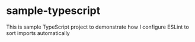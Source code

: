 # sample-typescript
This is sample TypeScript project to demonstrate how I configure ESLint to sort imports automatically
